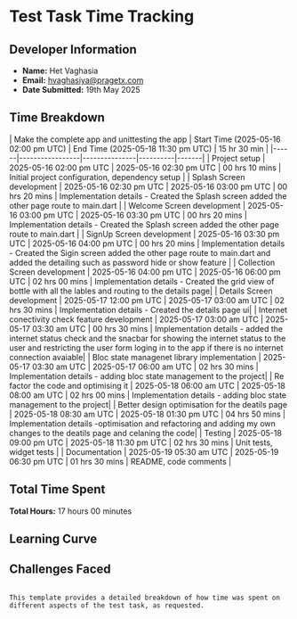 # Test Task Time Tracking

## Developer Information
- **Name:** Het Vaghasia
- **Email:** hvaghasiya@pragetx.com
- **Date Submitted:** 19th May 2025

## Time Breakdown

| Make the complete app and unittesting the app | Start Time (2025-05-16 02:00 pm UTC) | End Time (2025-05-18 11:30 pm UTC) | 15 hr 30 min |
|------|-----------------|---------------|----------|-------|
| Project setup | 2025-05-16 02:00 pm UTC | 2025-05-16 02:30 pm UTC | 00 hrs 10 mins | Initial project configuration, dependency setup |
| Splash Screen development | 2025-05-16 02:30 pm UTC | 2025-05-16 03:00 pm UTC | 00 hrs 20 mins | Implementation details - Created the Splash screen added the other page route to main.dart |
| Welcome Screen development | 2025-05-16 03:00 pm UTC | 2025-05-16 03:30 pm UTC | 00 hrs 20 mins | Implementation details - Created the Splash screen added the other page route to main.dart |
| SignUp Screen development | 2025-05-16 03:30 pm UTC | 2025-05-16 04:00 pm UTC | 00 hrs 20 mins | Implementation details - Created the Sigin screen added the other page route to main.dart and added the detailing such as password hide or show feature |
| Collection Screen development | 2025-05-16 04:00 pm UTC | 2025-05-16 06:00 pm UTC | 02 hrs 00 mins | Implementation details - Created the grid view of bottle with all the lables and routing to the details page|
| Details Screen development | 2025-05-17 12:00 pm UTC | 2025-05-17 03:00 am UTC | 02 hrs 30 mins | Implementation details - Created the details page ui|
| Internet conectivity check feature development | 2025-05-17 03:00 am UTC | 2025-05-17 03:30 am UTC | 00 hrs 30 mins | Implementation details - added the internet status check and the snacbar for showing the internet status to the user and restricting the user form loging in to the app if there is no internet connection avaiable|
| Bloc state managenet library implementation | 2025-05-17 03:30 am UTC | 2025-05-17 06:00 am UTC | 02 hrs 30 mins | Implementation details - adding bloc state management to the project|
| Re factor the code and optimising it | 2025-05-18 06:00 am UTC | 2025-05-18 08:00 am UTC | 02 hrs 00 mins | Implementation details - adding bloc state management to the project|
| Better design optimisation for the deatils page | 2025-05-18 08:30 am UTC | 2025-05-18 01:30 pm UTC | 04 hrs 50 mins | Implementation details -optimisation and refactoring and adding my own changes to the deatils page and celaning the code|
| Testing | 2025-05-18 09:00 pm UTC | 2025-05-18 11:30 pm UTC | 02 hrs 30 mins | Unit tests, widget tests |
| Documentation | 2025-05-19 05:30 am UTC | 2025-05-19 06:30 pm UTC | 01 hrs 30 mins | README, code comments |

## Total Time Spent
**Total Hours:** 17 hours 00 minutes

## Learning Curve
<!-- This task challenged me to finish the work faster and I learned how build a app faster -->

## Challenges Faced
<!-- While optimising the design for the details page faced some challenges to build a responsive UI with the exact design as per the figma. But learned from the challenges and tacked it and completed the work -->

```

This template provides a detailed breakdown of how time was spent on different aspects of the test task, as requested.